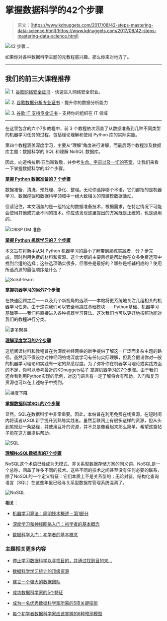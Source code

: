 # 掌握数据科学的42个步骤

> 原文：[https://www.kdnuggets.com/2017/08/42-steps-mastering-data-science.html](https://www.kdnuggets.com/2017/08/42-steps-mastering-data-science.html)

![42 步骤...](../Images/615467cbe16545313551a8ae7a615f79.png)

如果你对各种数据科学主题的元教程感兴趣，那么你来对地方了。

* * *

## 我们的前三大课程推荐

![](../Images/0244c01ba9267c002ef39d4907e0b8fb.png) 1\. [谷歌网络安全证书](https://www.kdnuggets.com/google-cybersecurity) - 快速进入网络安全职业。

![](../Images/e225c49c3c91745821c8c0368bf04711.png) 2\. [谷歌数据分析专业证书](https://www.kdnuggets.com/google-data-analytics) - 提升你的数据分析能力

![](../Images/0244c01ba9267c002ef39d4907e0b8fb.png) 3\. [谷歌 IT 支持专业证书](https://www.kdnuggets.com/google-itsupport) - 支持你的组织在 IT 领域

* * *

在这里包含的六个7步教程中，前 3 个教程依次涵盖了从数据准备到几种不同类型的机器学习任务的过程，包括理论理解和使用 Python 库的实际实施。

第四个教程涵盖深度学习，主要从“理解”角度进行讲解，而最后两个教程涉及数据库主题：数据科学的 SQL 和理解 NoSQL 数据库。

因此，向道格拉斯·亚当斯致敬，并参考[生命、宇宙以及一切的答案](https://en.wikipedia.org/wiki/The_Hitchhiker%27s_Guide_to_the_Galaxy)，让我们来看一下掌握数据科学的42个步骤。

**[掌握 Python 数据准备的 7 个步骤](/2017/06/7-steps-mastering-data-preparation-python.html)**

数据准备、清洗、预处理、净化、整理。无论你选择哪个术语，它们都指的是机器学习、数据挖掘和数据科学领域中一组大致相关的预建模数据活动。

但请记住，本文涵盖的是一组特定的数据准备技术，根据需求，在特定情况下可能会使用其他或完全不同的技术。你应该发现这里提出的方案既是正统的，也是通用的。

![CRISP DM 准备](../Images/46d01de23b57f7116bef588b1995aa70.png)

**[掌握 Python 机器学习的 7 个步骤](/2015/11/seven-steps-machine-learning-python.html)**

本文旨在将新手从对 Python 机器学习的最小了解带到熟练实践者，分 7 步完成，同时利用免费的材料和资源。这个大纲的主要目标是帮助你在众多免费选项中找到合适的选择；这些选项确实很多，但哪些是最好的？哪些是相辅相成的？使用所选资源的最佳顺序是什么？

![Scikit-learn](../Images/481115fc1e34c879fe8bf66dd936be66.png)

**[掌握机器学习的另外7个步骤](/2017/03/seven-more-steps-machine-learning-python.html)**

在快速回顾之后——以及几个新视角的选项——本帖将更系统地关注几组相关的机器学习任务。由于这次我们可以安全地跳过基础模块——Python基础、机器学习基础等——我们将直接进入各种机器学习算法。这次我们也可以更好地按照功能对我们的教程进行分类。

![更多聚类](../Images/7c9c8013dab7634a2fb3cf9f4a254d5e.png)

**[理解深度学习的7个步骤](/2016/01/seven-steps-deep-learning.html)**

这组阅读材料和教程旨在为深度神经网络的新手提供了解这一广泛而复杂主题的路径。虽然我不假设你对神经网络或深度学习有任何实际理解，但我会假设你对一般的机器学习理论和实践有一定的熟悉程度。为了弥补你在机器学习理论或实践方面的不足，你可以参考最近的KDnuggets帖子 [掌握机器学习的7个步骤](/2015/11/seven-steps-machine-learning-python.html)。由于我们还会看到用Python实现的示例，对这门语言有一定了解将会有帮助。入门和复习资源也可以在上述帖子中找到。

![梯度下降](../Images/94eda817597caeb0cdaf77e939e34353.png)

**[掌握数据科学SQL的7个步骤](/2016/06/seven-steps-mastering-sql-data-science.html)**

显然，SQL在数据科学中非常重要。因此，本帖旨在利用免费在线资源，在短时间内将读者从SQL新手提升到熟练实践者。虽然互联网上有很多这样的资源，但从头到尾规划一条路径，并使用互补的资源，并不总是像看起来那么简单。希望这篇帖子能在这方面提供帮助。

![SQL](../Images/7b90faf67d8c5a9b93c5838add6004a0.png)

**[理解NoSQL数据库的7个步骤](/2016/07/seven-steps-understanding-nosql-databases.html)**

NoSQL这个术语已经成为无模式、非关系型数据存储方案的同义词。NoSQL是一个总称，涵盖了许多不同的技术。这些不同的技术之间甚至没有任何必要的联系，除了NoSQL的一个定义特征：它们本质上不是关系型的；无论对错，结构化查询语言（SQL）在这些年里已经与关系型数据库管理系统混淆了。

![NoSQL](../Images/dd3efb6bbdf5827ea008e6abfb78ca18.png)

**相关**：

+   [机器学习算法：简明技术概述 – 第1部分](/2017/08/machine-learning-algorithms-concise-technical-overview-part-1.html)

+   [深度学习和神经网络入门：初学者的基本概念](/2017/08/deep-learning-neural-networks-primer-basic-concepts-beginners.html)

+   [数据科学入门：初学者的基本概念](/2017/08/data-science-primer-basic-concepts-for-beginners.html)

### 主题相关更多内容

+   [停止学习数据科学以寻找目的，并通过找到目的来…](https://www.kdnuggets.com/2021/12/stop-learning-data-science-find-purpose.html)

+   [数据科学学习统计的顶级资源](https://www.kdnuggets.com/2021/12/springboard-top-resources-learn-data-science-statistics.html)

+   [建立一个强大的数据团队](https://www.kdnuggets.com/2021/12/build-solid-data-team.html)

+   [成功数据科学家的5个特征](https://www.kdnuggets.com/2021/12/5-characteristics-successful-data-scientist.html)

+   [成为一名优秀数据科学家所需的5项关键技能](https://www.kdnuggets.com/2021/12/5-key-skills-needed-become-great-data-scientist.html)

+   [每个初学者数据科学家应该掌握的6种预测模型](https://www.kdnuggets.com/2021/12/6-predictive-models-every-beginner-data-scientist-master.html)
